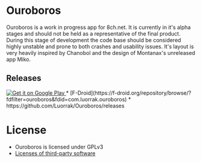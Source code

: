 # Ouroboros

Ouroboros is a work in progress app for 8ch.net. It is currently in it's alpha stages and should not be held as a representative of the final product. During this stage of development the code base should be considered highly unstable and prone to both crashes and usability issues. It's layout is very heavily inspired by Chanobol and the design of Montanax's unreleased app Miko.

## Releases
<a href="https://play.google.com/store/apps/details?id=com.luorrak.ouroboros">
  <img alt="Get it on Google Play"
       src="https://developer.android.com/images/brand/en_generic_rgb_wo_45.png" />
</a>
* [F-Droid](https://f-droid.org/repository/browse/?fdfilter=ouroboros&fdid=com.luorrak.ouroboros)
* https://github.com/Luorrak/Ouroboros/releases

# License
* Ouroboros is licensed under GPLv3
* [Licenses of third-party software](https://github.com/Luorrak/Ouroboros/blob/master/app/src/main/assets/license.html)
